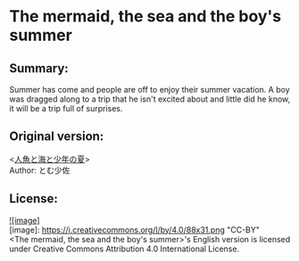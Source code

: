# The mermaid, the sea and the boy's summer

## Summary:
Summer has come and people are off to enjoy their summer vacation. A boy was dragged along to a trip that he isn't excited about and little did he know, it will be a trip full of surprises.

## Original version:
<[人魚と海と少年の夏](http://tom.justhpbs.jp/tomhp/vd01.htm)> 
<br/>Author: とむ少佐

## License:
[![image]](https://i.creativecommons.org/l/by/4.0/88x31.png)  
[image]: https://i.creativecommons.org/l/by/4.0/88x31.png "CC-BY"  
<The mermaid, the sea and the boy's summer>'s English version is licensed under Creative Commons Attribution 4.0 International License.
